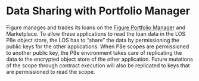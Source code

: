 # Data Sharing with Portfolio Manager

Figure manages and trades its loans on the [Figure Portfolio Manager](https://figure.com/portfolio) and Marketplace. To allow these applications to read the loan data in the LOS P8e object store, the LOS has to “share” the data by permissioning the public keys for the other applications. When P8e scopes are permissioned to another public key, the P8e environment takes care of replicating the data to the encrypted object store of the other application. Future mutations of the scope through contract execution will also be replicated to keys that are permissioned to read the scope.
